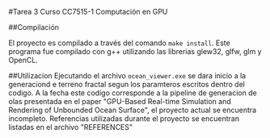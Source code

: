 #Tarea 3 Curso CC7515-1 Computación en GPU

##Compilación

El proyecto es compilado a través del comando `make install`. Este programa fue compilado con g++ utilizando las librerias glew32, glfw, glm y OpenCL.

##Utilizacion
Ejecutando el archivo `ocean_viewer.exe` se dara inicio a la generaciond e terreno fractal segun los paramteros escritos dentro del codigo. A la fecha este codigo corresponde
a la pipeline de generacion de olas presentada en el paper "GPU-Based Real-time Simulation and Rendering of Unbounded Ocean Surface", el proyecto actual se encuentra incompleto. 
Referencias utilizadas durante el proyecto se encuentran listadas en el archivo "REFERENCES"
